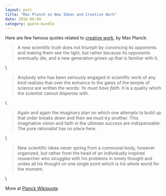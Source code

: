 ```yaml
---
layout: post
title: "Max Planck on New Ideas and Creative Work"
date: 2016-09-09
category: quote-bundle
---
```


Here are few famous quotes related to [creative work](https://bart747.github.io/process/), by Max Planck:



> A new scientific truth does not triumph by convincing
its opponents and making them see the light,
but rather because its opponents eventually die,
and a new generation grows up that is familiar with it. 

<!--more-->
\

> Anybody who has been seriously engaged in scientific work
of any kind realizes that over the entrance to the gates of the temple of
science are written the words: *Ye must have faith*.
It is a quality which the scientist cannot dispense with. 

\

> Again and again the imaginary plan on which one attempts to build up
that order breaks down and then we must try another.
This imaginative vision and faith in the ultimate success
are indispensable.
The pure rationalist has no place here.

\

> New scientific ideas never spring from a communal body,
however organized, but rather from the head of an individually
inspired researcher who struggles with his problems in lonely
thought and unites all his thought on one single point which is
his whole world for the moment.

\

More at [Planck Wikiquote](https://en.wikiquote.org/wiki/Max_Planck).